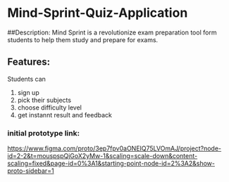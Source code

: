 # Mind-Sprint-Quiz-Application

##Description:
Mind Sprint is a revolutionize exam preparation tool form students to help them study and prepare for exams.
## Features:
Students can
1. sign up
2. pick their subjects
3. choose difficulty level
4. get instannt result and feedback

### initial prototype link:
https://www.figma.com/proto/3ep7fpv0aONEIQ75LVOmAJ/project?node-id=2-2&t=mouspspQjGoX2yMw-1&scaling=scale-down&content-scaling=fixed&page-id=0%3A1&starting-point-node-id=2%3A2&show-proto-sidebar=1
